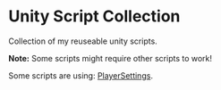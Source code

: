 # Unity Script Collection
Collection of my reuseable unity scripts.

**Note:** Some scripts might require other scripts to work! 

Some scripts are using: [PlayerSettings](https://github.com/Rijk-van-Putten/Unity_PlayerSettings).
